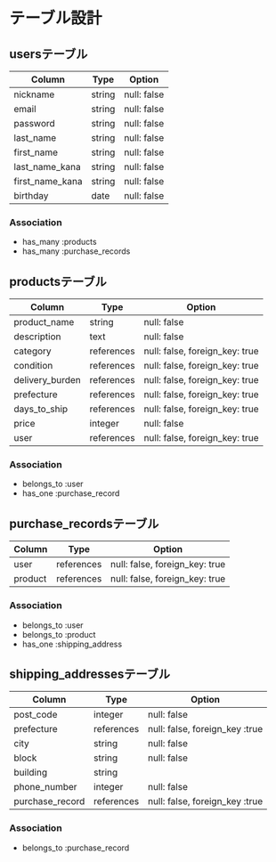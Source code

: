 # テーブル設計

## usersテーブル

| Column          | Type   | Option      |
| --------------- | ------ | ----------- |
| nickname        | string | null: false |
| email           | string | null: false |
| password        | string | null: false |
| last_name       | string | null: false |
| first_name      | string | null: false |
| last_name_kana  | string | null: false |
| first_name_kana | string | null: false |
| birthday        | date   | null: false |

### Association

- has_many :products
- has_many :purchase_records

## productsテーブル

| Column          | Type       | Option                         |
| --------------- | ---------- | ------------------------------ |
| product_name    | string     | null: false                    |
| description     | text       | null: false                    |
| category        | references | null: false, foreign_key: true |
| condition       | references | null: false, foreign_key: true |
| delivery_burden | references | null: false, foreign_key: true |
| prefecture      | references | null: false, foreign_key: true |
| days_to_ship    | references | null: false, foreign_key: true |
| price           | integer    | null: false                    |
| user            | references | null: false, foreign_key: true |

### Association

- belongs_to :user
- has_one :purchase_record

## purchase_recordsテーブル

| Column  | Type       | Option                         |
| ------- | ---------- | ------------------------------ |
| user    | references | null: false, foreign_key: true |
| product | references | null: false, foreign_key: true |

### Association

- belongs_to :user
- belongs_to :product
- has_one :shipping_address

## shipping_addressesテーブル

| Column          | Type       | Option                         |
| --------------- | ---------- | ------------------------------ |
| post_code       | integer    | null: false                    |
| prefecture      | references | null: false, foreign_key :true |
| city            | string     | null: false                    |
| block           | string     | null: false                    |
| building        | string     |                                |
| phone_number    | integer    | null: false                    |
| purchase_record | references | null: false, foreign_key :true |

### Association

- belongs_to :purchase_record